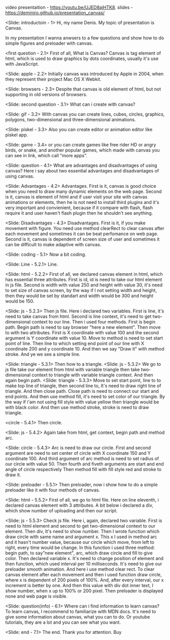 video presentaition - https://youtu.be/UJED8ajHTK8.
slides - https://deminiro.github.io/presentation_canvas/

<Slide: introductoin - 1>
Hi, my name Denis. My topic of presentation is Canvas.

In my presentation I wanna anwsers to a few questions
and show how to do simple figures and preloader with canvas.

<first question - 2.1>
First of all, What is Canvas? 
Canvas is tag element of html, which is used to draw graphics by dots coordinates, 
usually it's use with JavaScript.

<Slide: apple - 2.2>
Initially canvas was introduced by Apple  in 2004, when they represent their project 
Mac OS X Webkit.

<Slide: browsers - 2.3>
Despite that canvas is old element of html, but not supporting in old versions of browsers.

<Slide: second question - 3.1>
What can i create with canvas?

<Slide: gif - 3.2>
With canvas you can create lines, cubes, circles,
graphics, polygons, two-dimensional and three-dimensional animations.

<Slide: piskel - 3.3>
Also you can create editor or animation editor like piskel app.

<Slide: game - 3.4>
or you can create games like free rider HD or angry birds, or snake,
and another popular games, which made with 
canvas you can see in link, which call "more apps".

<Slide: question - 4.1>
What are advantages and disadvantages of using canvas?
Here i say about two essential advantages and disadvantages of using canvas.

<Slide: Advantages - 4.2>
Advantages.
First is it, canvas is good choice when you need to draw many dynamic elements
on the web page. Second is it, canvas is element of html and if user visit your site
with canvas animations or elements, then he is not need to install third plugins 
and it's very important and convienient, because if it compare with flash, flash require
it and user haven't flash plugin then he shouldn't see anything.

<Slide: Disadvantages - 4.3>
Disadvantages.
First is it, if you make movement with figure. You need use method clearRect
to clear canvas after each movement and sometimes it can be beat perfomance on web page.
Second is it, canvas is dependent of screen size of user and sometimes it can be 
difficult to make adaptive with canvas.

<Slide: coding - 5.1>
Now a bit coding.

<Slide: Line - 5.2.1>
Line.

<Slide: html - 5.2.2>
First of all, we declared canvas element in html, which has essential three attributes.
First is id, id is need to take our html element in js file. Second is width with value 
250 and height with value 30, it's need to set size of canvas screen, by the way
if I not setting width and height, then they would be set by standart and width
would be 300 and height would be 150.

<Slide: js - 5.2.3>
Then js file. Here i declared two variables. First is line, it's need to take canvas from
html. Second is line context, it's need to get two-dimensional context to our line.
Then i used four methods. First is begin path. Begin path is need to say browser "here a new
element".
Then move to with two attributes. First is X coordinate with value 100 and the second argument
is Y coordinate with value 10. Move to method is need to set start point of line. Then line to
which setting end point of our line with X coordinate 200 and y coordinate 10. And then we say
"Draw it" with method stroke. And ye we see a simple line.

<Slide: triangle - 5.3.1>
Then how to a triangle.
<Slide: js - 5.3.2>
We go to js file take our element from html with variable triangle then take two-dimensional
context to triangle with variable triangle context. And then again begin path.
<Slide: triangle - 5.3.3>
Move to set start point, line to to make top line of triangle, then second line to, It's need
to draw right line of triangle. And then close path. Close path is need to connect our start 
and end points. And then use method fill, it's need to set color of our triangle. By the way
if i'am not using fill style with value yellow then triangle would be with black color.
And then use method stroke, stroke is need to draw triangle.

<circle - 5.4.1>
Then circle.

<Slide: js - 5.4.2>
Again take from html, get context, begin path and method arc.

<Slide: circle - 5.4.3>
Arc is need to draw our circle. First and second argument are need to set center of circle
with X coordinate 150 and Y coordinate 100. And third argument of arc method is need to set radius
of our circle with value 50. Then fourth and fiveth arguments are start and end angle of circle respectively
Then method fill with fill style red and stroke to draw it.

<Slide: preloader - 5.5.1>
Then preloader, now i show how to do a simple preloader like it with four methods of canvas.

<Slide: html - 5.5.2>
First of all, we go to html file. Here on line eleventh, i declared canvas element with 
3 attributes. A bit below i declared a div, which show number of uploading and then our script.

<Slide: js - 5.5.3>
Check js file. Here i, again, declared two variable. First is need to html element and second to
get two-dimensional context to our element. Then div, It's need to show number.
Then I wrote function which draw circle with same name and argument x. This x I used in method arc
and it hasn't number value, because our circle which move, from left to right, every time would be change.
In this function i used three method: begin path, to say"new element", arc, which draw circle and 
fill to give color. Then declared variable x. It's need to change position of element and then function,
which used interval per 10 milliseconds. It's need to give our preloader smooth animation. And here i use
method clear rect. To clear canvas element after each movement and then i used function draw circle,
where x is dependent of 200 pixels of 100%. And, after every interval, our x increment is better by one.
And then this value with div dot inner text, I show number, when x up to 100% or 200 pixel. Then preloader
is displayed none and web page is visible.

<Slide: question(info) - 6.1>
Where can i find information to learn canvas?
To learn canvas, I recommend to familiarize with MDN docs. 
It's need to give some information about canvas, what you can to do.
Or youtube tutorials, they are a lot and you  can see what you want.

<Slide: end - 7.1>
The end.
Thank you for attention. Buy
